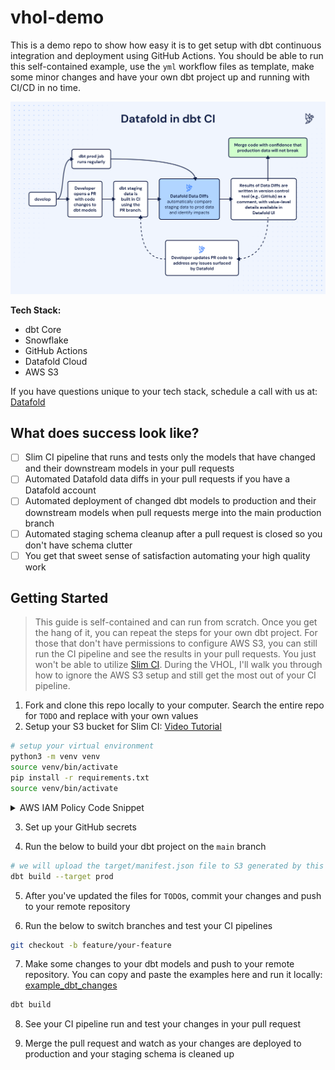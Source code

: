# vhol-demo

This is a demo repo to show how easy it is to get setup with dbt continuous integration and deployment using GitHub Actions.
You should be able to run this self-contained example, use the `yml` workflow files as template, make some minor changes and have your own dbt project up and running with CI/CD in no time.

![](img/Datafold_in_dbt_CI.png)

**Tech Stack:**

- dbt Core
- Snowflake
- GitHub Actions
- Datafold Cloud
- AWS S3

If you have questions unique to your tech stack, schedule a call with us at: [Datafold](https://www.datafold.com/)

## What does success look like?

- [ ] Slim CI pipeline that runs and tests only the models that have changed and their downstream models in your pull requests
- [ ] Automated Datafold data diffs in your pull requests if you have a Datafold account
- [ ] Automated deployment of changed dbt models to production and their downstream models when pull requests merge into the main production branch
- [ ] Automated staging schema cleanup after a pull request is closed so you don't have schema clutter
- [ ] You get that sweet sense of satisfaction automating your high quality work

## Getting Started

> This guide is self-contained and can run from scratch. Once you get the hang of it, you can repeat the steps for your own dbt project.
> For those that don't have permissions to configure AWS S3, you can still run the CI pipeline and see the results in your pull requests. You just won't be able to utilize [Slim CI](https://docs.getdbt.com/best-practices/best-practice-workflows#run-only-modified-models-to-test-changes-slim-ci). During the VHOL, I'll walk you through how to ignore the AWS S3 setup and still get the most out of your CI pipeline.

1. Fork and clone this repo locally to your computer. Search the entire repo for `TODO` and replace with your own values
2. Setup your S3 bucket for Slim CI: [Video Tutorial](https://www.loom.com/share/d7be198712df4a7cbc12ddac3e529365?sid=fa1d1557-d4c0-45e7-991b-2e7f61bcdf73)

```bash
# setup your virtual environment
python3 -m venv venv
source venv/bin/activate
pip install -r requirements.txt
source venv/bin/activate 
```
<details>
  <summary>AWS IAM Policy Code Snippet</summary>
  
  ```json
  {
    "Version": "2012-10-17",
    "Statement": [
        {
            "Sid": "ListObjectsInBucket",
            "Effect": "Allow",
            "Action": ["s3:ListBucket"],
            "Resource": ["arn:aws:s3:::vhol-datafold-dbt-prod-manifest"] # TODO: replace with your own bucket name
        },
        {
            "Sid": "AllObjectActions",
            "Effect": "Allow",
            "Action": "s3:*Object",
            "Resource": ["arn:aws:s3:::vhol-datafold-dbt-prod-manifest/*"] # TODO: replace with your own bucket name
        }
    ]
}
  ```

  This is an Amazon Web Services (AWS) Identity and Access Management (IAM) policy. IAM policies define permissions for action on resources. In your context, specifically:

1.	"ListObjectsInBucket" - This statement permits the involved IAM identity (User, Group, or Role) the action s3:ListBucket which means they can list the objects in the specified S3 bucket - "vhol-datafold-dbt-prod-manifest".

2.	"AllObjectActions" - This statement allows the IAM identity to perform all operations (﻿s3:*Object) that apply to objects within the S3 bucket "vhol-datafold-dbt-prod-manifest". This could include actions like s3:GetObject, s3:PutObject, s3:DeleteObject etc.

These permissions are only for the specified S3 bucket (arn:aws:s3:::vhol-datafold-dbt-prod-manifest and arn:aws:s3:::vhol-datafold-dbt-prod-manifest/*). Any other buckets and resources are unaffected by this policy.

Please replace the placeholder with your own bucket name for the policy to work as intended.
  
</details>

3. Set up your GitHub secrets

4. Run the below to build your dbt project on the `main` branch

```bash
# we will upload the target/manifest.json file to S3 generated by this command
dbt build --target prod
```

5. After you've updated the files for `TODO`s, commit your changes and push to your remote repository


6. Run the below to switch branches and test your CI pipelines

```bash
git checkout -b feature/your-feature
```

7. Make some changes to your dbt models and push to your remote repository. You can copy and paste the examples here and run it locally: [example_dbt_changes](example_dbt_changes/)

```bash
dbt build
```

8. See your CI pipeline run and test your changes in your pull request

9. Merge the pull request and watch as your changes are deployed to production and your staging schema is cleaned up  